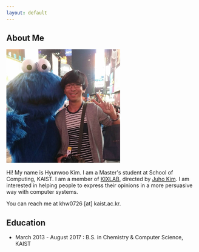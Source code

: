 ```yaml
---
layout: default
---
```


## About Me

<img class="profile-picture" src="hyunwoo2.png">

Hi! My name is Hyunwoo Kim. I am a Master's student at School of Computing, KAIST. I am a member of [KIXLAB](https://kixlab.org), directed by [Juho Kim](https://juhokim.com). I am interested in helping people to express their opinions in a more persuasive way with computer systems.  

You can reach me at khw0726 [at] kaist.ac.kr.

## Education

* March 2013 - August 2017 : B.S. in Chemistry & Computer Science, KAIST



<!-- ## Typography

This is a [link](http://google.com). Something *italics* and something **bold**.

Here is a table

Year | Award | Category
-----|-------|--------
2014 | Emmy  | Won Outstanding Lead Actor in a miniseries or a movie
2015 | BAFTA | Nominated for Best Leading Actor for Sherlock
2014 | Satellite | Won Best Actor miniseries or television film

Here is a horizontal rule

---

Here is a blockquote

> To a great mind, nothing is little -->


